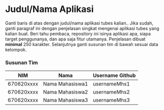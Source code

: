 # Judul/Nama Aplikasi

Ganti baris di atas dengan judul/nama aplikasi tubes kalian.. Jika sudah, ganti paragraf ini dengan penjelasan singkat mengenai aplikasi tubes yang kalian buat. Beri tahu pembaca, repository ini isinya aplikasi apa, siapa target penggunanya, dan apa saja fitur utamanya. Penjelasan dibuat **minimal** 250 karakter. Selanjutnya ganti susunan tim di bawah sesuai data kelompok.

### Susunan Tim

NIM        | Nama            | Username Github
-----------|-----------------| ---------------
670620xxxx | Nama Mahasiswa1 | usernameMhs1
670620xxxx | Nama Mahasiswa2 | usernameMhs2
670620xxxx | Nama Mahasiswa3 | usernameMhs3
